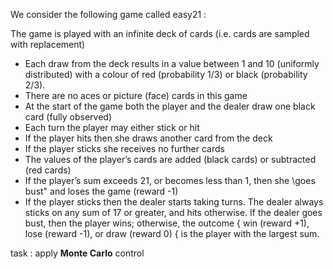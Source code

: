 We consider the following game called easy21 :

The game is played with an infinite deck of cards (i.e. cards are sampled with replacement)

- Each draw from the deck results in a value between 1 and 10 (uniformly distributed) with a colour of red (probability 1/3) or black (probability 2/3).
- There are no aces or picture (face) cards in this game
- At the start of the game both the player and the dealer draw one black card (fully observed)
- Each turn the player may either stick or hit
- If the player hits then she draws another card from the deck
- If the player sticks she receives no further cards
- The values of the player’s cards are added (black cards) or subtracted (red cards)
- If the player’s sum exceeds 21, or becomes less than 1, then she \goes bust" and loses the game (reward -1)
- If the player sticks then the dealer starts taking turns. The dealer always sticks on any sum of 17 or greater, and hits otherwise. If the dealer goes bust, then the player wins; otherwise, the outcome { win (reward +1), lose (reward -1), or draw (reward 0) { is the player with the largest sum.

task : apply **Monte Carlo** control

